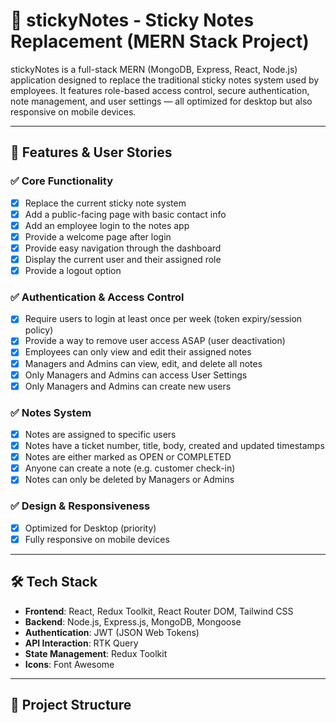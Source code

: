 # 📝 stickyNotes - Sticky Notes Replacement (MERN Stack Project)

stickyNotes is a full-stack MERN (MongoDB, Express, React, Node.js) application designed to replace the traditional sticky notes system used by employees. It features role-based access control, secure authentication, note management, and user settings — all optimized for desktop but also responsive on mobile devices.

---

## 🚀 Features & User Stories

### ✅ Core Functionality
- [x] Replace the current sticky note system
- [x] Add a public-facing page with basic contact info
- [x] Add an employee login to the notes app
- [x] Provide a welcome page after login
- [x] Provide easy navigation through the dashboard
- [x] Display the current user and their assigned role
- [x] Provide a logout option

### ✅ Authentication & Access Control
- [x] Require users to login at least once per week (token expiry/session policy)
- [x] Provide a way to remove user access ASAP (user deactivation)
- [x] Employees can only view and edit their assigned notes
- [x] Managers and Admins can view, edit, and delete all notes
- [x] Only Managers and Admins can access User Settings
- [x] Only Managers and Admins can create new users

### ✅ Notes System
- [x] Notes are assigned to specific users
- [x] Notes have a ticket number, title, body, created and updated timestamps
- [x] Notes are either marked as OPEN or COMPLETED
- [x] Anyone can create a note (e.g. customer check-in)
- [x] Notes can only be deleted by Managers or Admins

### ✅ Design & Responsiveness
- [x] Optimized for Desktop (priority)
- [x] Fully responsive on mobile devices

---

## 🛠️ Tech Stack

- **Frontend**: React, Redux Toolkit, React Router DOM, Tailwind CSS
- **Backend**: Node.js, Express.js, MongoDB, Mongoose
- **Authentication**: JWT (JSON Web Tokens)
- **API Interaction**: RTK Query
- **State Management**: Redux Toolkit
- **Icons**: Font Awesome

---

## 🧩 Project Structure